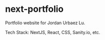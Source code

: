 # next-portfolio

Portfolio website for Jordan Urbaez Lu.

Tech Stack: NextJS, React, CSS, Sanity.io, etc.